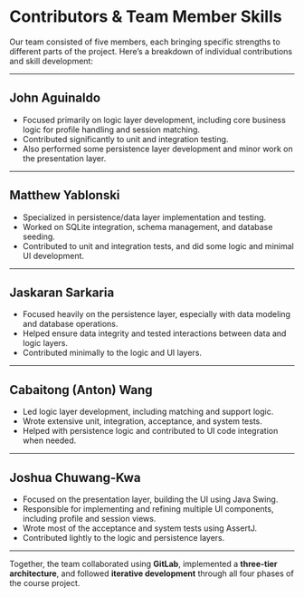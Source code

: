 # Contributors & Team Member Skills

Our team consisted of five members, each bringing specific strengths to different parts of the project. Here’s a breakdown of individual contributions and skill development:

---

## John Aguinaldo

- Focused primarily on logic layer development, including core business logic for profile handling and session matching.  
- Contributed significantly to unit and integration testing.  
- Also performed some persistence layer development and minor work on the presentation layer.

---

## Matthew Yablonski

- Specialized in persistence/data layer implementation and testing.  
- Worked on SQLite integration, schema management, and database seeding.  
- Contributed to unit and integration tests, and did some logic and minimal UI development.

---

## Jaskaran Sarkaria

- Focused heavily on the persistence layer, especially with data modeling and database operations.  
- Helped ensure data integrity and tested interactions between data and logic layers.  
- Contributed minimally to the logic and UI layers.

---

## Cabaitong (Anton) Wang

- Led logic layer development, including matching and support logic.  
- Wrote extensive unit, integration, acceptance, and system tests.  
- Helped with persistence logic and contributed to UI code integration when needed.

---

## Joshua Chuwang-Kwa

- Focused on the presentation layer, building the UI using Java Swing.  
- Responsible for implementing and refining multiple UI components, including profile and session views.  
- Wrote most of the acceptance and system tests using AssertJ.  
- Contributed lightly to the logic and persistence layers.

---

Together, the team collaborated using **GitLab**, implemented a **three-tier architecture**, and followed **iterative development** through all four phases of the course project.

